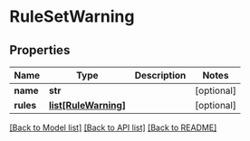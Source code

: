 # RuleSetWarning

## Properties
Name | Type | Description | Notes
------------ | ------------- | ------------- | -------------
**name** | **str** |  | [optional] 
**rules** | [**list[RuleWarning]**](RuleWarning.md) |  | [optional] 

[[Back to Model list]](../README.md#documentation-for-models) [[Back to API list]](../README.md#documentation-for-api-endpoints) [[Back to README]](../README.md)

